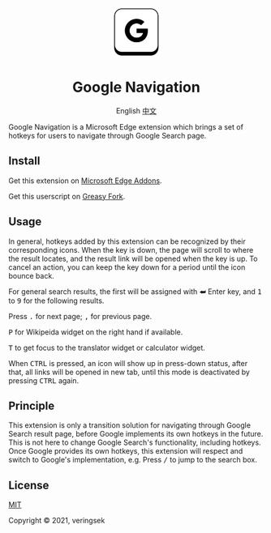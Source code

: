 <div align="center">
<img src="imgs/icon.svg" alt="icon" width = "100" />

# Google Navigation

English
[中文](README-zh.md)

</div>

Google Navigation is a Microsoft Edge extension which brings a set of hotkeys for users to navigate through Google Search page.

## Install

Get this extension on [Microsoft Edge Addons](https://microsoftedge.microsoft.com/addons/detail/google-navigation/cllaejhffgokphkbkfobhjbbojjlbfdl).

Get this userscript on [Greasy Fork](https://greasyfork.org/en/scripts/434327-google-navigation).

## Usage

In general, hotkeys added by this extension can be recognized by their corresponding icons. When the key is down, the page will scroll to where the result locates, and the result link will be opened when the key is up. To cancel an action, you can keep the key down for a period until the icon bounce back.

For general search results, the first will be assigned with <kbd>⮨</kbd> Enter key, and <kbd>1</kbd> to <kbd>9</kbd> for the following results.

Press <kbd>.</kbd> for next page; <kbd>,</kbd> for previous page. 

<kbd>P</kbd> for Wikipeida widget on the right hand if available. 

<kbd>T</kbd> to get focus to the translator widget or calculator widget.

When <kbd>CTRL</kbd> is pressed, an icon will show up in press-down status, after that, all links will be opened in new tab, until this mode is deactivated by pressing <kbd>CTRL</kbd> again. 

## Principle

This extension is only a transition solution for navigating through Google Search result page, before Google implements its own hotkeys in the future. This is not here to change Google Search's functionality, including hotkeys. Once Google provides its own hotkeys, this extension will respect and switch to Google's implementation, e.g. Press <kbd>/</kbd> to jump to the search box.

## License

[MIT](http://opensource.org/licenses/MIT)

Copyright © 2021, veringsek
